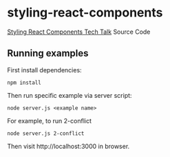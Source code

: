 # styling-react-components

[Styling React Components Tech Talk](http://www.meetup.com/Markham-JavaScript-Meetup/events/228947422) Source Code


## Running examples

First install dependencies:

```
npm install
```

Then run specific example via server script:

```
node server.js <example name>
```

For example, to run 2-conflict

```
node server.js 2-conflict
```

Then visit http://localhost:3000 in browser.
